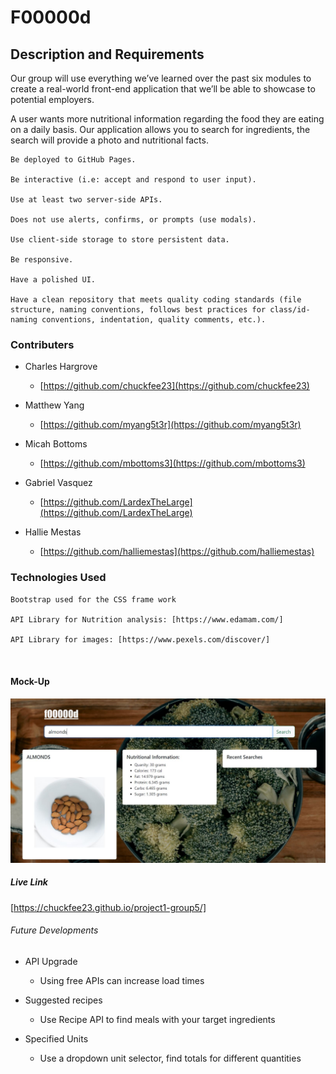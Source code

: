# F00000d

## Description and Requirements 

Our group will use everything we’ve learned over the past six modules to create a real-world front-end application that we’ll be able to showcase to potential employers. 

A user wants more nutritional information regarding the food they are eating on a daily basis. Our application allows you to search for ingredients, the search will provide a photo and nutritional facts. 

```
Be deployed to GitHub Pages.

Be interactive (i.e: accept and respond to user input).

Use at least two server-side APIs.

Does not use alerts, confirms, or prompts (use modals).

Use client-side storage to store persistent data.

Be responsive.

Have a polished UI.

Have a clean repository that meets quality coding standards (file structure, naming conventions, follows best practices for class/id-naming conventions, indentation, quality comments, etc.).

```
### Contributers

- Charles Hargrove
    - [https://github.com/chuckfee23](https://github.com/chuckfee23)

- Matthew Yang
    - [https://github.com/myang5t3r](https://github.com/myang5t3r)

- Micah Bottoms
    - [https://github.com/mbottoms3](https://github.com/mbottoms3)

- Gabriel Vasquez
    - [https://github.com/LardexTheLarge](https://github.com/LardexTheLarge)

- Hallie Mestas
    - [https://github.com/halliemestas](https://github.com/halliemestas)



### Technologies Used

```
Bootstrap used for the CSS frame work

API Library for Nutrition analysis: [https://www.edamam.com/]

API Library for images: [https://www.pexels.com/discover/]



```

#### Mock-Up

![Alt text](assets/images/mockup.JPG "F00000d mockup")

##### Live Link 

[https://chuckfee23.github.io/project1-group5/]

###### Future Developments 

- API Upgrade
    - Using free APIs can increase load times

- Suggested recipes
    - Use Recipe API to find meals with your target ingredients

- Specified Units
    - Use a dropdown unit selector, find totals for different quantities
